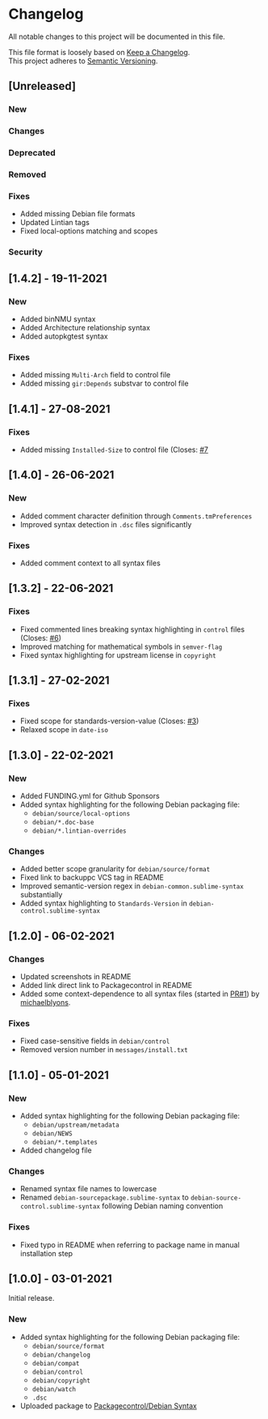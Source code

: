 # Changelog

All notable changes to this project will be documented in this file.

This file format is loosely based on [Keep a Changelog](https://keepachangelog.com/en/1.0.0/).\
This project adheres to [Semantic Versioning](https://semver.org/spec/v2.0.0.html).

## [Unreleased]

### New
### Changes
### Deprecated
### Removed
### Fixes
- Added missing Debian file formats
- Updated Lintian tags
- Fixed local-options matching and scopes
### Security

## [1.4.2] - 19-11-2021

### New
- Added binNMU syntax
- Added Architecture relationship syntax
- Added autopkgtest syntax

### Fixes
- Added missing `Multi-Arch` field to control file
- Added missing `gir:Depends` substvar to control file

## [1.4.1] - 27-08-2021

### Fixes
- Added missing `Installed-Size` to control file (Closes: [#7](https://github.com/barnumbirr/sublime-debian/issues/7)

## [1.4.0] - 26-06-2021

### New
- Added comment character definition through `Comments.tmPreferences`
- Improved syntax detection in `.dsc` files significantly

### Fixes
- Added comment context to all syntax files

## [1.3.2] - 22-06-2021

### Fixes
- Fixed commented lines breaking syntax highlighting in `control` files (Closes: [#6](https://github.com/barnumbirr/sublime-debian/issues/6))
- Improved matching for mathematical symbols in `semver-flag`
- Fixed syntax highlighting for upstream license in `copyright`

## [1.3.1] - 27-02-2021

### Fixes
- Fixed scope for standards-version-value (Closes: [#3](https://github.com/barnumbirr/sublime-debian/issues/3))
- Relaxed scope in `date-iso`

## [1.3.0] - 22-02-2021

### New
- Added FUNDING.yml for Github Sponsors
- Added syntax highlighting for the following Debian packaging file:
     - `debian/source/local-options`
     - `debian/*.doc-base`
     - `debian/*.lintian-overrides`

### Changes
- Added better scope granularity for `debian/source/format`
- Fixed link to backuppc VCS tag in README
- Improved semantic-version regex in `debian-common.sublime-syntax` substantially
- Added syntax highlighting to `Standards-Version` in `debian-control.sublime-syntax`

## [1.2.0] - 06-02-2021

### Changes
- Updated screenshots in README
- Added link direct link to Packagecontrol in README
- Added some context-dependence to all syntax files (started in
[PR#1](https://github.com/barnumbirr/sublime-debian/pull/1)) by [michaelblyons](https://github.com/michaelblyons).

### Fixes
- Fixed case-sensitive fields in `debian/control`
- Removed version number in `messages/install.txt`

## [1.1.0] - 05-01-2021

### New
- Added syntax highlighting for the following Debian packaging file:
     - `debian/upstream/metadata`
     - `debian/NEWS`
     - `debian/*.templates`
- Added changelog file

### Changes
- Renamed syntax file names to lowercase
- Renamed `debian-sourcepackage.sublime-syntax` to `debian-source-control.sublime-syntax` following Debian naming convention

### Fixes
- Fixed typo in README when referring to package name in manual installation step

## [1.0.0] - 03-01-2021

Initial release.

### New
- Added syntax highlighting for the following Debian packaging file:
    -   `debian/source/format`
    -   `debian/changelog`
    -   `debian/compat`
    -   `debian/control`
    -   `debian/copyright`
    -   `debian/watch`
    -   `.dsc`
- Uploaded package to [Packagecontrol/Debian Syntax](https://packagecontrol.io/packages/Debian%20Syntax)
